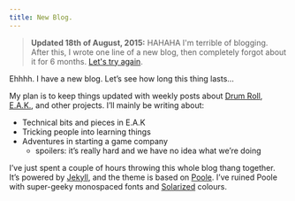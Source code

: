 ```yaml
---
title: New Blog.
---
```


> **Updated 18th of August, 2015:** HAHAHA I'm terrible of blogging. After this, I wrote one line of
> a new blog, then completely forgot about it for 6 months. [Let's try again](/2015/eak-dev-diary-1.html).

Ehhhh. I have a new blog. Let’s see how long this thing lasts…

My plan is to keep things updated with weekly posts about [Drum Roll][],
[E.A.K.][], and other projects. <!--more-->I’ll mainly be writing about:

* Technical bits and pieces in E.A.K
* Tricking people into learning things
* Adventures in starting a game company
  * spoilers: it’s really hard and we have no idea what we’re doing

I’ve just spent a couple of hours throwing this whole blog thang
together. It’s powered by [Jekyll][], and the theme is based on
[Poole][]. I’ve ruined Poole with super-geeky monospaced fonts and
[Solarized][] colours.

[E.A.K.]: https://eraseallkittens.com/
[Drum Roll]: http://drumrollhq.com/
[Jekyll]: http://jekyllrb.com/
[Poole]: https://github.com/poole/poole
[Solarized]: http://ethanschoonover.com/solarized
